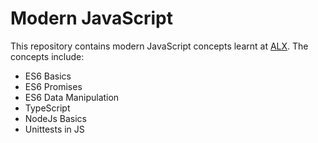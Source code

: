 # Modern JavaScript
This repository contains modern JavaScript concepts learnt at [ALX](https://www.alxafrica.com).
The concepts include:

- ES6 Basics
- ES6 Promises
- ES6 Data Manipulation
- TypeScript
- NodeJs Basics
- Unittests in JS
